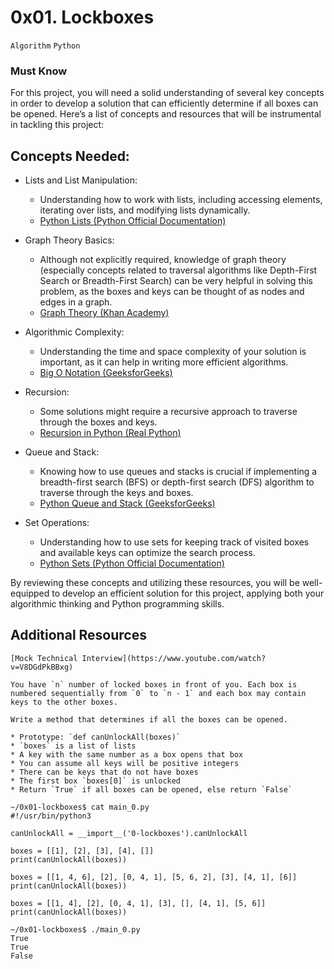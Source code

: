 # 0x01. Lockboxes 
`Algorithm` `Python`
### Must Know

For this project, you will need a solid understanding of several key concepts in order to develop a solution that can efficiently determine if all boxes can be opened. Here’s a list of concepts and resources that will be instrumental in tackling this project:

## Concepts Needed:
* Lists and List Manipulation:
   * Understanding how to work with lists, including accessing elements, iterating over lists, and modifying lists dynamically.
    * [Python Lists (Python Official Documentation)](https://docs.python.org/3/tutorial/datastructures.html)

* Graph Theory Basics:
    * Although not explicitly required, knowledge of graph theory (especially concepts related to traversal algorithms like Depth-First Search or Breadth-First Search) can be very helpful in solving this problem, as the boxes and keys can be thought of as nodes and edges in a graph.
    * [Graph Theory (Khan Academy)](https://www.khanacademy.org/computing/computer-science/algorithms/graph-representation/a/representing-graphs)

* Algorithmic Complexity:
    * Understanding the time and space complexity of your solution is important, as it can help in writing more efficient algorithms.
    * [Big O Notation (GeeksforGeeks)](https://www.geeksforgeeks.org/asymptotic-notation-and-analysis-based-on-input-size-of-algorithms/)

* Recursion:
    * Some solutions might require a recursive approach to traverse through the boxes and keys.
    * [Recursion in Python (Real Python)](https://realpython.com/python-recursion/)

* Queue and Stack:
    * Knowing how to use queues and stacks is crucial if implementing a breadth-first search (BFS) or depth-first search (DFS) algorithm to traverse through the keys and boxes.
    * [Python Queue and Stack (GeeksforGeeks)](https://www.geeksforgeeks.org/queue-in-python/)

* Set Operations:
    * Understanding how to use sets for keeping track of visited boxes and available keys can optimize the search process.
    * [Python Sets (Python Official Documentation)](https://docs.python.org/3/tutorial/datastructures.html#sets)

By reviewing these concepts and utilizing these resources, you will be well-equipped to develop an efficient solution for this project, applying both your algorithmic thinking and Python programming skills.
## Additional Resources

    [Mock Technical Interview](https://www.youtube.com/watch?v=V8DGdPkBBxg)


```
You have `n` number of locked boxes in front of you. Each box is numbered sequentially from `0` to `n - 1` and each box may contain keys to the other boxes.

Write a method that determines if all the boxes can be opened.

* Prototype: `def canUnlockAll(boxes)`
* `boxes` is a list of lists
* A key with the same number as a box opens that box
* You can assume all keys will be positive integers
* There can be keys that do not have boxes
* The first box `boxes[0]` is unlocked
* Return `True` if all boxes can be opened, else return `False`
```

```
~/0x01-lockboxes$ cat main_0.py
#!/usr/bin/python3

canUnlockAll = __import__('0-lockboxes').canUnlockAll

boxes = [[1], [2], [3], [4], []]
print(canUnlockAll(boxes))

boxes = [[1, 4, 6], [2], [0, 4, 1], [5, 6, 2], [3], [4, 1], [6]]
print(canUnlockAll(boxes))

boxes = [[1, 4], [2], [0, 4, 1], [3], [], [4, 1], [5, 6]]
print(canUnlockAll(boxes))

```
```
~/0x01-lockboxes$ ./main_0.py
True
True
False
```
